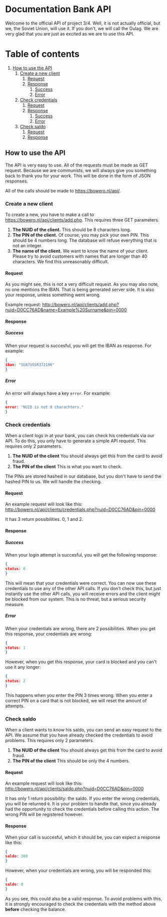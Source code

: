 # Documentation Bank API

Welcome to the official API of project 3/4. Well, it is not actually official, but we, the Soviet Union, will use it. If you don't, we will call the Gulag. We are very glad that you are just as excited as we are to use this API.

# Table of contents
1. [How to use the API](https://github.com/projectbank/Documentatie/master#how-to-use-the-api)
    1. [Create a new client](https://github.com/projectbank/Documentatie/master#create-a-new-client)
        1. [Request](https://github.com/projectbank/Documentatie/master#request)
        1. [Response](https://github.com/projectbank/Documentatie/master#response)
            1. [Success](https://github.com/projectbank/Documentatie/master#success)
            1. [Error](https://github.com/projectbank/Documentatie/master#error)
    1. [Check credentials](https://github.com/projectbank/Documentatie/master#check-credentials)
        1. [Request](https://github.com/projectbank/Documentatie/master#request-1)
        1. [Response](https://github.com/projectbank/Documentatie/master#response-1)
            1. [Success](https://github.com/projectbank/Documentatie/master#success-1)
            1. [Error](https://github.com/projectbank/Documentatie/master#error-1)
    1. [Check saldo](https://github.com/projectbank/Documentatie/master#check-saldo)
        1. [Request](https://github.com/projectbank/Documentatie/master#request-2)
        1. [Response](https://github.com/projectbank/Documentatie/master#response-2)     

## How to use the API

The API is very easy to use. All of the requests must be made as GET request. Because we are communists, we will always give you something back to thank you for your work. This will be done in the form of JSON responses.

All of the calls should be made to https://bowero.nl/api/.

### Create a new client

To create a new, you have to make a call to https://bowero.nl/api/clients/add.php. This requires three GET parameters.

1. __The NUID of the client.__ This should be 8 characters long.
2. __The PIN of the client.__ Of course, you may pick your own PIN. This should be 4 numbers long. The database will refuse everything that is not an integer.
3. __The name of the client.__ We want to know the name of your client. Please try to avoid customers with names that are longer than 40 characters. We find this unreasonably difficult.

#### Request

As you might see, this is not a very difficult request. As you may also note, no one mentions the IBAN. That is being generated server side. It is also your response, unless something went wrong.

Example request: http://bowero.nl/api/clients/add.php?nuid=D0CC76AD&name=Example%20Surname&pin=0000

#### Response

##### Success

When your request is succesful, you will get the IBAN as response. For example: 

```json
{
iban: "SU87USSR372196"
}
```

##### Error

An error will always have a key `error`. For example:

```json
{
error: "NUID is not 8 charachters."
}
```

### Check credentials

When a client logs in at your bank, you can check his credentials via our API. To do this, you only have to generate a simple API request. This requires only 2 parameters.

1. __The NUID of the client__ You should always get this from the card to avoid fraud.
2. __The PIN of the client__ This is what you want to check.

The PINs are stored hashed in our database, but you don't have to send the hashed PIN to us. We will handle the checking.

#### Request

An example request will look like this: http://bowero.nl/api/clients/credentials.php?nuid=D0CC76AD&pin=0000

It has 3 return possibilities. 0, 1 and 2.

#### Response

##### Success

When your login attempt is succesful, you will get the following response:

```json
{
status: 0
}
```

This will mean that your credentials were correct. You can now use these credentials to use any of the other API calls. If you don't check this, but just instantly use the other API calls, you will receive errors and the client might be blocked from our system. This is no threat, but a serious security measure.

##### Error

When your credentials are wrong, there are 2 possibilities. When you get this response, your credentials are wrong:

```json
{
status: 1
}
```

However, when you get this response, your card is blocked and you can't use it any longer:

```json
{
status: 2
}
```

This happens when you enter the PIN 3 times wrong. When you enter a correct PIN on a card that is not blocked, we will reset the amount of attempts.

### Check saldo

When a client wants to know his saldo, you can send an easy request to the API. We assume that you have already checked the credentials to avoid problems. This requires only 2 parameters.

1. __The NUID of the client__ You should always get this from the card to avoid fraud.
2. __The PIN of the client__ This should be only the 4 numbers.

#### Request

An example request will look like this: http://bowero.nl/api/clients/saldo.php?nuid=D0CC76AD&pin=0000

It has only 1 return possibility: the saldo. If you enter the wrong credentials, you will be returned `0`. It is your problem to handle that, since you already had the opportunity to check the credentials before calling this action. The wrong PIN will be registered however.

#### Response

When your call is succesful, which it should be, you can expect a response like this:

```json
{
saldo: 300
}
```

However, when your credentials are wrong, you will be responded this:

```json
{
saldo: 0
}
```

As you see, this could also be a valid response. To avoid problems with this, it is strongly encouraged to check the credentials with the method above __before__ checking the balance.
